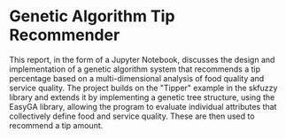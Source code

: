 # Genetic Algorithm Tip Recommender
This report, in the form of a Jupyter Notebook, discusses the design and implementation of a genetic algorithm system that recommends a tip percentage based on a multi-dimensional analysis of food quality and service quality. The project builds on the "Tipper" example in the skfuzzy library and extends it by implementing a genetic tree structure, using the EasyGA library, allowing the program to evaluate individual attributes that collectively define food and service quality. These are then used to recommend a tip amount.
